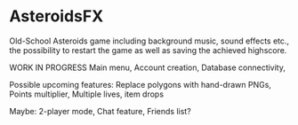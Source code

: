 # AsteroidsFX

Old-School Asteroids game including background music, sound effects etc., the possibility to restart the game
as well as saving the achieved highscore.

WORK IN PROGRESS
Main menu, Account creation, Database connectivity,

Possible upcoming features:
Replace polygons with hand-drawn PNGs, Points multiplier, Multiple lives, item drops

Maybe:
2-player mode, Chat feature, Friends list?
